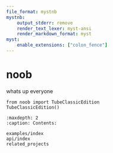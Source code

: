 ```yaml
---
file_format: mystnb
mystnb:
    output_stderr: remove
    render_text_lexer: myst-ansi
    render_markdown_format: myst
myst:
    enable_extensions: ["colon_fence"]
---
```


# noob

whats up everyone

```{code-cell}
from noob import TubeClassicEdition
TubeClassicEdition()
``` 

```{toctree}
:maxdepth: 2
:caption: Contents:

examples/index
api/index
related_projects

```


